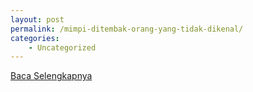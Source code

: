 ```yaml
---
layout: post
permalink: /mimpi-ditembak-orang-yang-tidak-dikenal/
categories:
    - Uncategorized
---
```


[Baca Selengkapnya](/10)